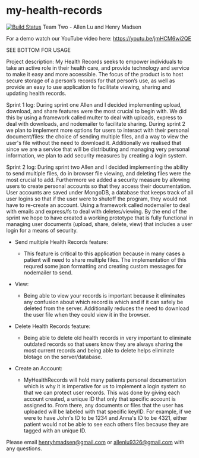 # my-health-records

[![Build Status](https://app.travis-ci.com/hhm14/my-health-records.svg?branch=main)](https://app.travis-ci.com/hhm14/my-health-records)
Team Two - Allen Lu and Henry Madsen

For a demo watch our YouTube video here: https://youtu.be/jmHCM6wi2QE

SEE BOTTOM FOR USAGE

Project description: My Health Records seeks to empower individuals to take an active role in their health care, and provide technology and service to make it easy and more accessible. The focus of the product is to host secure storage of a person’s records for that person’s use, as well as provide an easy to use application to facilitate viewing, sharing and updating health records.

Sprint 1 log: During sprint one Allen and I decided implementing upload, download, and share features were the most crucial to begin with. We did this by using a framework called multer to deal with uploads, express to deal with downloads, and nodemailer to facilitate sharing. During sprint 2 we plan to implement more options for users to interact with their personal document/files: the choice of sending multiple files, and a way to view the user's file without the need to download it. Additionally we realised that since we are a service that will be distributing and managing very personal information, we plan to add security measures by creating a login system.

Sprint 2 log:
During sprint two Allen and I decided implementing the ability to send multiple files, do in browser file viewing, and deleting files were the most crucial to add. Furthermore we added a security measure by allowing users to create personal accounts so that they access their documentation. User accounts are saved under MongoDB, a database that keeps track of all user logins so that if the user were to shutoff the program, they would not have to re-create an account. Using a framework called nodemailer to deal with emails and express/fs to deal with deletes/viewing. By the end of the sprint we hope to have created a working prototype that is fully functional in managing user documents (upload, share, delete, view) that includes a user login for a means of security.

- Send multiple Health Records feature:
  - This feature is critical to this application because in many cases a patient will need to share multiple files. The implementation of this requred some json formatting and creating custom messages for nodemailer to send.

- View:
  - Being able to view your records is important because it eliminates any confusion about which record is which and if it can safely be deleted from the server. Additionally reduces the need to download the user file when they could view it in the browser. 
  
- Delete Health Records feature: 
  -  Being able to delete old health records in very important to eliminate outdated records so that users know they are always sharing the most current records and being able to delete helps eliminate blotage on the server/database. 

- Create an Account:
  - MyHealthRecords will hold many patients personal documentation which is why it is imperative for us to implement a login system so that we can protect user records. This was done by giving each account created, a unique ID that only that specific account is assigned to. From there, any documents or files that the user has uploaded will be labeled with that specific key/ID. For example, if we were to have John's ID to be 1234 and Anna's ID to be 4321, either patient would not be able to see each others files because they are tagged with an unique ID.

Please email henryhmadsen@gmail.com or allenlu9326@gmail.com with any questions. 
